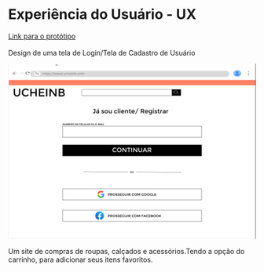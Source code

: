 # Experiência do Usuário - UX

[Link para o protótipo](https://www.figma.com/file/CGK4Sn9CbjyuLaSOuJoX3J/login?type=design&node-id=0-1&mode=design)
<br></br>
Design de uma tela de Login/Tela de Cadastro de Usuário

<img src="prototipo.png">

Um site de compras de roupas, calçados e acessórios.Tendo a opção do carrinho, para adicionar seus itens favoritos.

